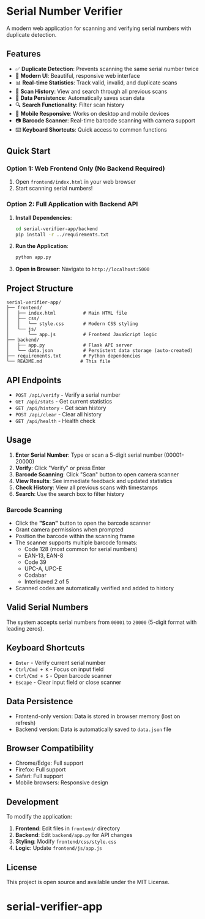 # Serial Number Verifier

A modern web application for scanning and verifying serial numbers with duplicate detection.

## Features

- ✅ **Duplicate Detection**: Prevents scanning the same serial number twice
- 🎨 **Modern UI**: Beautiful, responsive web interface
- 📊 **Real-time Statistics**: Track valid, invalid, and duplicate scans
- 📝 **Scan History**: View and search through all previous scans
- 💾 **Data Persistence**: Automatically saves scan data
- 🔍 **Search Functionality**: Filter scan history
- 📱 **Mobile Responsive**: Works on desktop and mobile devices
- 📷 **Barcode Scanner**: Real-time barcode scanning with camera support
- ⌨️ **Keyboard Shortcuts**: Quick access to common functions

## Quick Start

### Option 1: Web Frontend Only (No Backend Required)

1. Open `frontend/index.html` in your web browser
2. Start scanning serial numbers!

### Option 2: Full Application with Backend API

1. **Install Dependencies**:
   ```bash
   cd serial-verifier-app/backend
   pip install -r ../requirements.txt
   ```

2. **Run the Application**:
   ```bash
   python app.py
   ```

3. **Open in Browser**:
   Navigate to `http://localhost:5000`

## Project Structure

```
serial-verifier-app/
├── frontend/
│   ├── index.html          # Main HTML file
│   ├── css/
│   │   └── style.css       # Modern CSS styling
│   └── js/
│       └── app.js          # Frontend JavaScript logic
├── backend/
│   ├── app.py              # Flask API server
│   └── data.json           # Persistent data storage (auto-created)
├── requirements.txt        # Python dependencies
└── README.md              # This file
```

## API Endpoints

- `POST /api/verify` - Verify a serial number
- `GET /api/stats` - Get current statistics
- `GET /api/history` - Get scan history
- `POST /api/clear` - Clear all history
- `GET /api/health` - Health check

## Usage

1. **Enter Serial Number**: Type or scan a 5-digit serial number (00001-20000)
2. **Verify**: Click "Verify" or press Enter
3. **Barcode Scanning**: Click "Scan" button to open camera scanner
4. **View Results**: See immediate feedback and updated statistics
5. **Check History**: View all previous scans with timestamps
6. **Search**: Use the search box to filter history

### Barcode Scanning

- Click the **"Scan"** button to open the barcode scanner
- Grant camera permissions when prompted
- Position the barcode within the scanning frame
- The scanner supports multiple barcode formats:
  - Code 128 (most common for serial numbers)
  - EAN-13, EAN-8
  - Code 39
  - UPC-A, UPC-E
  - Codabar
  - Interleaved 2 of 5
- Scanned codes are automatically verified and added to history

## Valid Serial Numbers

The system accepts serial numbers from `00001` to `20000` (5-digit format with leading zeros).

## Keyboard Shortcuts

- `Enter` - Verify current serial number
- `Ctrl/Cmd + K` - Focus on input field
- `Ctrl/Cmd + S` - Open barcode scanner
- `Escape` - Clear input field or close scanner

## Data Persistence

- Frontend-only version: Data is stored in browser memory (lost on refresh)
- Backend version: Data is automatically saved to `data.json` file

## Browser Compatibility

- Chrome/Edge: Full support
- Firefox: Full support
- Safari: Full support
- Mobile browsers: Responsive design

## Development

To modify the application:

1. **Frontend**: Edit files in `frontend/` directory
2. **Backend**: Edit `backend/app.py` for API changes
3. **Styling**: Modify `frontend/css/style.css`
4. **Logic**: Update `frontend/js/app.js`

## License

This project is open source and available under the MIT License.
# serial-verifier-app
